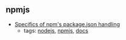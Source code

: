 npmjs 
---
* [Specifics of npm's package.json handling](https://docs.npmjs.com/files/package.json)
    * tags: [nodejs](../tags/nodejs.md), [npmjs](../tags/npmjs.md), [docs](../tags/docs.md)
